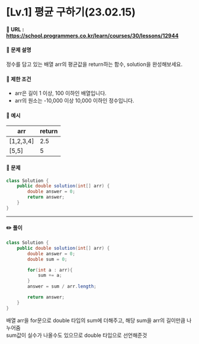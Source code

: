 # [Lv.1] 평균 구하기(23.02.15)

#### 📌 URL : https://school.programmers.co.kr/learn/courses/30/lessons/12944

#### 📌 문제 설명

정수를 담고 있는 배열 arr의 평균값을 return하는 함수, solution을 완성해보세요.

#### 📌 제한 조건

- arr은 길이 1 이상, 100 이하인 배열입니다.
- arr의 원소는 -10,000 이상 10,000 이하인 정수입니다.

#### 📌 예시

| arr       | return |
| --------- | ------ |
| [1,2,3,4] | 2.5    |
| [5,5]     | 5      |

#### 📌 문제

```java
class Solution {
    public double solution(int[] arr) {
        double answer = 0;
        return answer;
    }
}
```

---

#### ✏️ 풀이

```java
class Solution {
    public double solution(int[] arr) {
        double answer = 0;
        double sum = 0;

        for(int a : arr){
            sum += a;
        }
        answer = sum / arr.length;

        return answer;
    }
}

```

배열 arr을 for문으로 double 타입의 sum에 더해주고, 해당 sum을 arr의 길이만큼 나누어줌  
sum값이 실수가 나올수도 있으므로 double 타입으로 선언해준것
